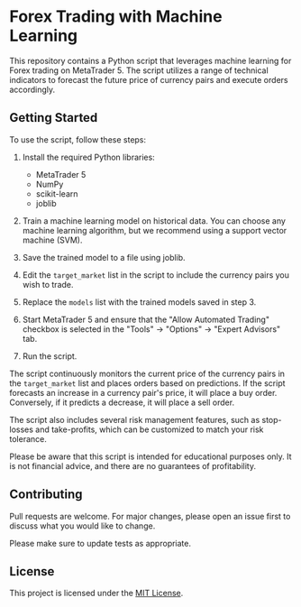 # Forex Trading with Machine Learning

This repository contains a Python script that leverages machine learning for Forex trading on MetaTrader 5. The script utilizes a range of technical indicators to forecast the future price of currency pairs and execute orders accordingly.

## Getting Started

To use the script, follow these steps:

1. Install the required Python libraries:
   - MetaTrader 5
   - NumPy
   - scikit-learn
   - joblib

2. Train a machine learning model on historical data. You can choose any machine learning algorithm, but we recommend using a support vector machine (SVM).

3. Save the trained model to a file using joblib.

4. Edit the `target_market` list in the script to include the currency pairs you wish to trade.

5. Replace the `models` list with the trained models saved in step 3.

6. Start MetaTrader 5 and ensure that the "Allow Automated Trading" checkbox is selected in the "Tools" -> "Options" -> "Expert Advisors" tab.

7. Run the script.

The script continuously monitors the current price of the currency pairs in the `target_market` list and places orders based on predictions. If the script forecasts an increase in a currency pair's price, it will place a buy order. Conversely, if it predicts a decrease, it will place a sell order.

The script also includes several risk management features, such as stop-losses and take-profits, which can be customized to match your risk tolerance.

Please be aware that this script is intended for educational purposes only. It is not financial advice, and there are no guarantees of profitability.


## Contributing

Pull requests are welcome. For major changes, please open an issue first
to discuss what you would like to change.

Please make sure to update tests as appropriate.

## License

This project is licensed under the [MIT License](LICENSE).
